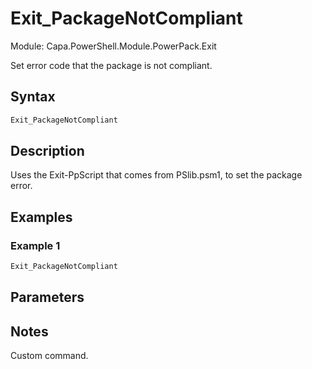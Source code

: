 # Exit_PackageNotCompliant
Module: Capa.PowerShell.Module.PowerPack.Exit

Set error code that the package is not compliant.

## Syntax

```powershell
Exit_PackageNotCompliant
```

## Description

Uses the Exit-PpScript that comes from PSlib.psm1, to set the package error.

## Examples

### Example 1
```powershell
Exit_PackageNotCompliant
```
    

## Parameters


## Notes

Custom command.
